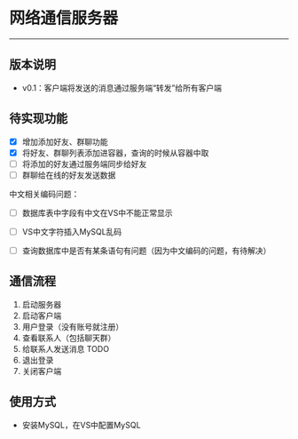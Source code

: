 # 网络通信服务器

---

## 版本说明

- v0.1：客户端将发送的消息通过服务端“转发”给所有客户端

## 待实现功能

- [x] 增加添加好友、群聊功能
- [x] 将好友、群聊列表添加进容器，查询的时候从容器中取
- [ ] 将添加的好友通过服务端同步给好友
- [ ] 群聊给在线的好友发送数据

中文相关编码问题：

- [ ] 数据库表中字段有中文在VS中不能正常显示
- [ ] VS中文字符插入MySQL乱码
- [ ] 查询数据库中是否有某条语句有问题（因为中文编码的问题，有待解决）



## 通信流程

1. 启动服务器
2. 启动客户端
3. 用户登录（没有账号就注册）
4. 查看联系人（包括聊天群）
5. 给联系人发送消息 TODO
6. 退出登录
7. 关闭客户端

## 使用方式

- 安装MySQL，在VS中配置MySQL